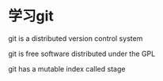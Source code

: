 # 学习git

git is a distributed version control system

git is free software distributed under the GPL

git has a mutable index called stage